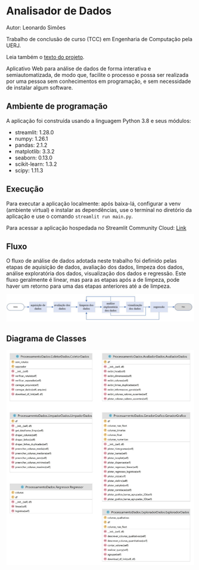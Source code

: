 # Analisador de Dados

Autor: Leonardo Simões

Trabalho de conclusão de curso (TCC) em Engenharia de Computação pela UERJ. 

Leia também o [texto do projeto](https://github.com/leosimoes/UERJ-TCC-Analisador-Dados-Texto).

Aplicativo Web para análise de dados de forma interativa e semiautomatizada, de 
modo que, facilite o processo e possa ser realizada por uma pessoa sem conhecimentos em programação, 
e sem necessidade de instalar algum software.


## Ambiente de programação

A aplicação foi construída usando a linguagem Python 3.8 e seus módulos:

* streamlit: 1.28.0
* numpy: 1.26.1
* pandas: 2.1.2
* matplotlib: 3.3.2
* seaborn: 0.13.0
* scikit-learn: 1.3.2
* scipy: 1.11.3


## Execução 

Para executar a aplicação localmente: após baixa-lá, configurar a venv (ambiente virtual) e instalar as dependências, 
use o terminal no diretório da aplicação e use o comando `streamlit run main.py`. 

Para acessar a aplicação hospedada no Streamlit Community Cloud: 
[Link](https://leosimoes-tcc.streamlit.app/)


## Fluxo

O fluxo de análise de dados adotada neste trabalho foi definido pelas etapas de aquisição de dados, avaliação dos dados, 
limpeza dos dados, análise exploratória dos dados, visualização dos dados e regressão. 
Este fluxo geralmente é linear, mas para as etapas após a de limpeza, pode haver um retorno para uma das etapas anteriores até a de limpeza.

![fluxo da análise de dados](./imagens/FluxoAplicacao.jpg)


## Diagrama de Classes

![Diagrama de Classes](./imagens/DiagramaDeClasses.jpg)
